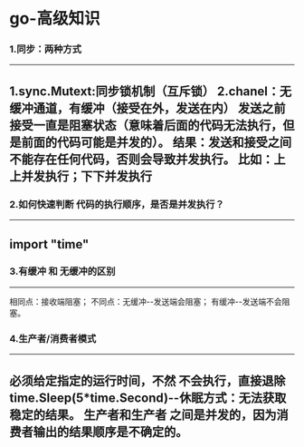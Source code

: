# go-高级知识

### 1.同步：两种方式
---
1.sync.Mutext:同步锁机制（互斥锁）
2.chanel：无缓冲通道，有缓冲（接受在外，发送在内）
  发送之前 接受一直是阻塞状态（意味着后面的代码无法执行，但是前面的代码可能是并发的）。
  结果：发送和接受之间不能存在任何代码，否则会导致并发执行。
  比如：上上并发执行；下下并发执行
---
### 2.如何快速判断 代码的执行顺序，是否是并发执行？
---
import "time"
---
### 3.有缓冲 和 无缓冲的区别
---
相同点：接收端阻塞；
不同点：无缓冲--发送端会阻塞；
        有缓冲--发送端不会阻塞。

### 4.生产者/消费者模式
---
  必须给定指定的运行时间，不然 不会执行，直接退除
  time.Sleep(5*time.Second)--休眠方式：无法获取稳定的结果。
  生产者和生产者 之间是并发的，因为消费者输出的结果顺序是不确定的。
---
